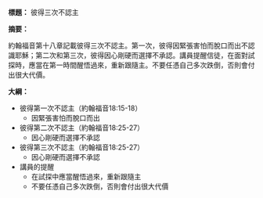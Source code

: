 **標題：** 彼得三次不認主

**摘要：**

約翰福音第十八章記載彼得三次不認主。第一次，彼得因緊張害怕而脫口而出不認識耶穌；第二次和第三次，彼得因心剛硬而選擇不承認。講員提醒信徒，在面對試探時，應當在第一時間醒悟過來，重新跟隨主。不要任憑自己多次跌倒，否則會付出很大代價。

**大綱：**

* 彼得第一次不認主（約翰福音18:15-18）
    * 因緊張害怕而脫口而出
* 彼得第二次不認主（約翰福音18:25-27）
    * 因心剛硬而選擇不承認
* 彼得第三次不認主（約翰福音18:25-27）
    * 因心剛硬而選擇不承認
* 講員的提醒
    * 在試探中應當醒悟過來，重新跟隨主
    * 不要任憑自己多次跌倒，否則會付出很大代價